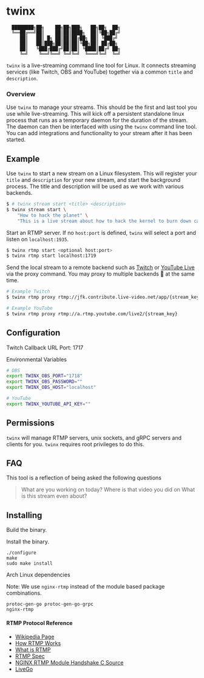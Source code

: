 # twinx

```
  ████████╗██╗    ██╗██╗███╗   ██╗██╗  ██╗
  ╚══██╔══╝██║    ██║██║████╗  ██║╚██╗██╔╝
     ██║   ██║ █╗ ██║██║██╔██╗ ██║ ╚███╔╝
     ██║   ██║███╗██║██║██║╚██╗██║ ██╔██╗
     ██║   ╚███╔███╔╝██║██║ ╚████║██╔╝ ██╗
     ╚═╝    ╚══╝╚══╝ ╚═╝╚═╝  ╚═══╝╚═╝  ╚═╝
```

`twinx` is a live-streaming command line tool for Linux. 
It connects streaming services (like Twitch, OBS and YouTube) together via a common `title` and `description`.

### Overview

Use `twinx` to manage your streams.
This should be the first and last tool you use while live-streaming.
This will kick off a persistent standalone linux process that runs as a temporary daemon for the duration of the stream.
The daemon can then be interfaced with using the `twinx` command line tool.
You can add integrations and functionality to your stream after it has been started.

## Example

Use `twinx` to start a new stream on a Linux filesystem.
This will register your `title` and `description` for your new stream, and start the background process.
The title and description will be used as we work with various backends.

```bash 
$ # twinx stream start <title> <description>
$ twinx stream start \
    "How to hack the planet" \
    "This is a live stream about how to hack the kernel to burn down capitalism"
```

Start an RTMP server. If no `host:port` is defined, `twinx` will select a port and listen on `localhost:1935`.

```bash 
$ twinx rtmp start <optional host:port>
$ twinx rtmp start localhost:1719
```

Send the local stream to a remote backend such as [Twitch](https://stream.twitch.tv/ingests/) or [YouTube Live](https://youtube.com) via the proxy command.
You may proxy to multiple backends 🙂 at the same time.

```bash 
# Example Twitch
$ twinx rtmp proxy rtmp://jfk.contribute.live-video.net/app/{stream_key}

# Example YouTube
$ twinx rtmp proxy rtmp://a.rtmp.youtube.com/live2/{stream_key}
```

## Configuration

Twitch Callback URL Port: 1717

Environmental Variables

```bash
# OBS
export TWINX_OBS_PORT="1718"
export TWINX_OBS_PASSWORD=""
export TWINX_OBS_HOST="localhost"

# YouTube
export TWINX_YOUTUBE_API_KEY=""
```

## Permissions

`twinx` will manage RTMP servers, unix sockets, and gRPC servers and clients for you.
`twinx` requires root privileges to do this.

## FAQ

This tool is a reflection of being asked the following questions

> What are you working on today?
> Where is that video you did on <thing>
> What is this stream even about?


## Installing

Build the binary.

Install the binary.

```
./configure
make
sudo make install
```

Arch Linux dependencies

Note: We use `nginx-rtmp` instead of the module based package combinations.

```
protoc-gen-go protoc-gen-go-grpc
nginx-rtmp 
```

#### RTMP Protocol Reference

 - [Wikipedia Page](https://en.wikipedia.org/wiki/Real-Time_Messaging_Protocol)
 - [How RTMP Works](https://ottverse.com/rtmp-real-time-messaging-protocol-encoding-streaming/)
 - [What is RTMP](https://blog.pogrebnyak.info/what-is-rtmp-and-how-its-used-in-live-streaming/)
 - [RTMP Spec](https://wwwimages2.adobe.com/content/dam/acom/en/devnet/rtmp/pdf/rtmp_specification_1.0.pdf)
 - [NGINX RTMP Module Handshake C Source](https://github.com/arut/nginx-rtmp-module/blob/master/ngx_rtmp_handshake.c)
 - [LiveGo](https://github.com/gwuhaolin/livego/tree/master/protocol/rtmp)